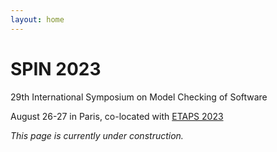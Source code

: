 ```yaml
---
layout: home
---
```


# SPIN 2023

29th International Symposium on Model Checking of Software

August 26-27 in Paris, co-located with [ETAPS 2023](https://etaps.org/2023/)

*This page is currently under construction.*
